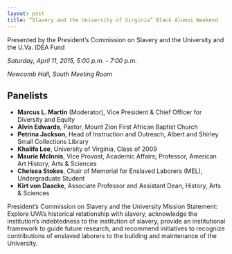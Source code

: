 ```yaml
---
layout: post
title: “Slavery and the University of Virginia” Black Alumni Weekend
---
```


Presented by the President’s Commission on Slavery and the University and the U.Va. IDEA Fund

*Saturday, April 11, 2015, 5:00 p.m. - 7:00 p.m.*

*Newcomb Hall, South Meeting Room*

## Panelists

* **Marcus L. Martin** (Moderator), Vice President & Chief Officer for Diversity and Equity
* **Alvin Edwards**, Pastor, Mount Zion First African Baptist Church
* **Petrina Jackson**, Head of Instruction and Outreach, Albert and Shirley Small Collections Library
* **Khalifa Lee**, University of Virginia, Class of 2009
* **Maurie McInnis**, Vice Provost, Academic Affairs; Professor, American Art History, Arts & Sciences
* **Chelsea Stokes**, Chair of Memorial for Enslaved Laborers (MEL), Undergraduate Student
* **Kirt von Daacke**, Associate Professor and Assistant Dean, History, Arts & Sciences

President’s Commission on Slavery and the University Mission Statement: Explore UVA’s historical relationship with slavery, acknowledge the institution’s indebtedness to the institution of slavery, provide an institutional framework to guide future research, and recommend initiatives to recognize contributions of enslaved laborers to the building and maintenance of the University.
